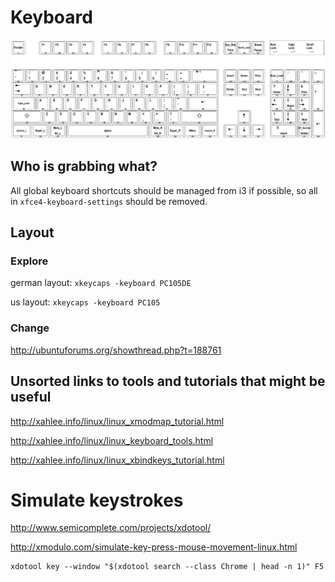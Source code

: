 # Keyboard

![generic 104](img/pc104-keycodes.png)

## Who is grabbing what?

All global keyboard shortcuts should be managed from i3 if possible, so all in `xfce4-keyboard-settings` should be removed. 

## Layout

### Explore

german layout: `xkeycaps -keyboard PC105DE`

us layout: `xkeycaps -keyboard PC105`

### Change

http://ubuntuforums.org/showthread.php?t=188761

## Unsorted links to tools and tutorials that might be useful

http://xahlee.info/linux/linux_xmodmap_tutorial.html

http://xahlee.info/linux/linux_keyboard_tools.html

http://xahlee.info/linux/linux_xbindkeys_tutorial.html

# Simulate keystrokes

http://www.semicomplete.com/projects/xdotool/

http://xmodulo.com/simulate-key-press-mouse-movement-linux.html

    xdotool key --window "$(xdotool search --class Chrome | head -n 1)" F5
